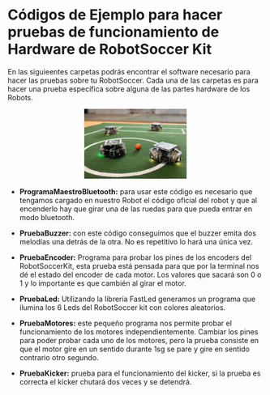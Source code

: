 # Códigos de Ejemplo para hacer pruebas de funcionamiento de Hardware de RobotSoccer Kit

En las siguieentes carpetas podrás encontrar el software necesario para hacer las pruebas sobre tu RobotSoccer. Cada una de las carpetas es para hacer una prueba específica sobre alguna de las partes hardware de los Robots. 

<div style="text-align: center;">
    <img src="./media/robotSoccer.jpeg" style="height: 40%; width:40%;"/>
</div>

* **ProgramaMaestroBluetooth:** para usar este código es necesario que tengamos cargado en nuestro Robot el código oficial del robot y que al encenderlo hay que girar una de las ruedas para que pueda entrar en modo bluetooth.

* **PruebaBuzzer:** con este código conseguimos que el buzzer emita dos melodías una detrás de la otra. No es repetitivo lo hará una única vez.

* **PruebaEncoder:** Programa para probar los pines de los encoders del RobotSoccerKit, esta prueba está pensada para que por la terminal nos dé el estado del encoder de cada motor. Los valores que sacará son 0 o 1 y lo importante es que cambién al girar el motor. 

* **PruebaLed:** Utilizando la librería FastLed generamos un programa que ilumina los 6 Leds del RobotSoccer kit con colores aleatorios.

* **PruebaMotores:** este pequeño programa nos permite probar el funcionamiento de los motores independientemente. Cambiar los pines para poder probar cada uno de los motores, pero la prueba consiste en que el motor gire en un sentido durante 1sg se pare y gire en sentido contrario otro segundo.

* **PruebaKicker:** prueba para el funcionamiento del kicker, si la prueba es correcta el kicker chutará dos veces y se detendrá.